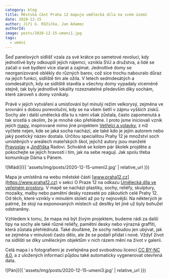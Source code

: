 ```yaml
---
category: blog
title: Městská část Praha 12 mapuje umělecká díla na svém území
date: 2020-12-15
author: Jiří G. Růžička, Jan Adamec
authorId:
image: posts/2020-12-15-umeni1.jpg
tags:
  - umění
---
```


Šeď panelových sídlišť vzala za své krátce po sametové revoluci, kdy jednotlivé byty odkoupili jejich nájemci, vznikla SVJ a družstva, a lidé se začali o své bydlení více starat a zajímat. Jednotlivé domy se neorganizovaně oblékly do různých barev, což sice trochu nabouralo důraz na jejich funkci, sídliště tím ale ožila. V letech sedmdesátých a osmdesátých, kdy se sídliště stavěla a všechny domy vypadaly víceméně stejně, tak byly jednotlivé lokality rozeznatelné především díky sochám, které zároveň s domy vznikaly.

Právě v jejich vytváření a umísťování byl minulý režim velkorysý, zejména ve srovnání s dobou porevoluční, kdy se na všem šetří v zájmu vyšších zisků. Sochy ale i další umělecká díla tu s námi však zůstala, často zapomenutá a tak srostlá s okolím, že je mnohé oko přehlédne. I proto jsme iniciovali vznik jejich [mapy](https://www.praha12.cz/vismo/o_utvar.asp?n=umelecka%2Ddila%2Dve%2Dverejnem%2Dprostoru&id_u=1283), inspirované mimo jiné projektem [Vetřelci a volavky](http://www.vetrelciavolavky.cz), z níž vyčtete nejen, kde se jaká socha nachází, ale také kdo je jejím autorem nebo jaký poetický název dostala. Určitou specialitou Prahy 12 je množství soch umístěných v areálech mateřských škol, jejichž autory jsou manželé [Pravoslav](https://cs.wikipedia.org/wiki/Pravoslav_Rada) a [Jindřiška](https://cs.wikipedia.org/wiki/Jindřiška_Radová) Radovi. Schválně se kolem pár školek projděte a pokochejte se jejich hravostí i tím, jak na sebe reagují. Jak spolu třeba komunikuje Dáma s Pánem.

![Mládí]({{ 'assets/img/posts/2020-12-15-umeni2.jpg' | relative_url }})

Mapa je umístěná na webu městské části [www.praha12.cz](https://www.praha12.cz) v sekci O Praze 12 na odkazu [Umělecká díla ve veřejném prostoru](https://www.praha12.cz/vismo/o_utvar.asp?n=umelecka%2Ddila%2Dve%2Dverejnem%2Dprostoru&id_u=1283). V mapě se nachází plastiky, sochy, reliéfy, skulptury, mozaiky, malby nebo pamětní desky rozeseté po zákoutích celé Prahy 12. Od těch, které vznikly v minulém století až po ty nejnovější. Na některých je patrné, že stojí na exponovaných místech už desítky let jiné už byly bohužel odstraněny.

Vzhledem k tomu, že mapa má být živým projektem, budeme rádi za další tipy na sochy ale také různé reliéfy, pamětní desky nebo výrazná graffiti, která zůstala přehlédnutá. Také doufáme, že sochy nebudou jen ubývat, jak se zejména v minulosti často dělo, ale že se podaří přidat i nové. Vždyť život na sídlišti se díky uměleckým objektům v nich rázem mění na život v galerii.

Celá mapa i s fotografiemi je zveřejněna pod svobodnou licencí [CC BY-NC 4.0](https://creativecommons.org/licenses/by-nc/4.0/deed.cs), a z uložených informací půjdou také automaticky vygenerovat otevřená data.

![Pán]({{ 'assets/img/posts/2020-12-15-umeni3.jpg' | relative_url }})


